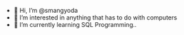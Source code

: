 - 👋 Hi, I’m @smangyoda
- 👀 I’m interested in anything that has to do with computers
- 🌱 I’m currently learning SQL Programming..
<!---
smangyoda/smangyoda is a ✨ special ✨ repository because its `README.md` (this file) appears on your GitHub profile.
You can click the Preview link to take a look at your changes.
--->
